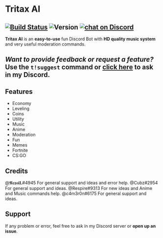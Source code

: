 

Tritax AI
========
[![Build Status](https://travis-ci.org/travis-ci/travis-web.svg?branch=master)](https://travis-ci.org/travis-ci/travis-web) ![Version](https://img.shields.io/badge/version-v1.1.0-brightgreen.svg) <a href="https://discord.gg/HjJCwm5">
        <img src="https://img.shields.io/discord/421853697027473408.svg?logo=discord"
            alt="chat on Discord"></a>
---
            
**Tritax AI** is an **easy-to-use** fun Discord Bot with **HD quality music system** and very useful moderation commands.<br>

*Want to provide feedback or request a feature?* Use the `t!suggest` command or [click here](https://discord.gg/hmVjJ) to ask in my Discord.
---

## Features
- Economy
- Leveling
- Coins
- Utility
- Music
- Anime
- Moderation
- Fun
- Memes
- Fortnite
- CS:GO

## Credits
@𝕽𝐞𝖝𝐨𝐢𝐋#4945 For general support and ideas and error help.
@Cubz#2954 For general support and ideas.
@Respire#9313 For new ideas and Anime and Music commands help.
@c4m3r0n#6175 For general support and ideas.

## Support
If any problem or error, feel free to ask in my Discord server or **open up an issue**.
